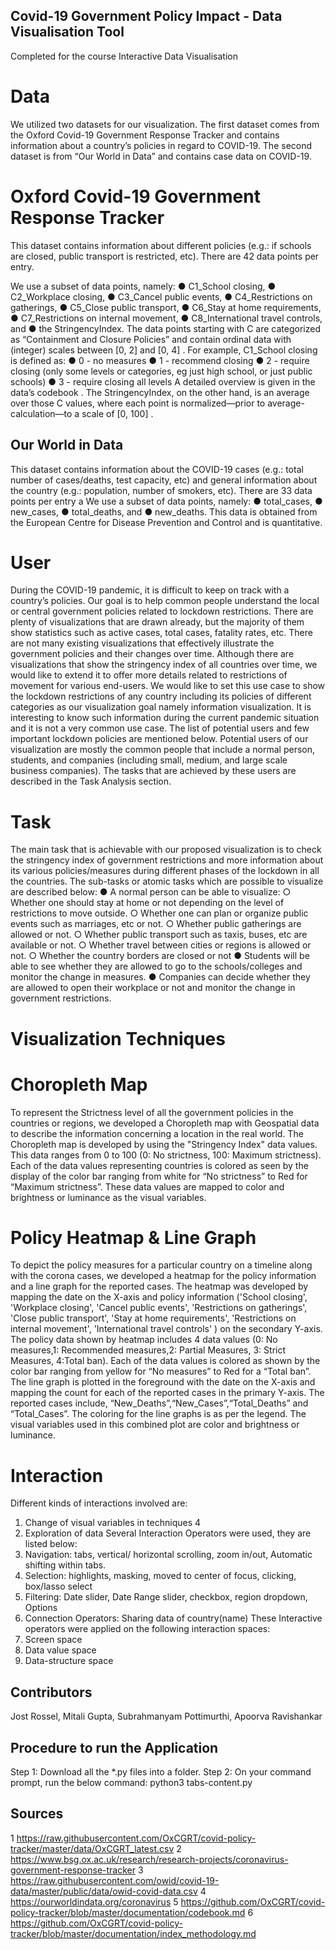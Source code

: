 ## Covid-19 Government Policy Impact - Data Visualisation Tool 
Completed for the course Interactive Data Visualisation 
# Data
We utilized two datasets for our visualization. The first dataset comes from the Oxford
Covid-19 Government Response Tracker and contains information about a country’s
policies in regard to COVID-19. The second dataset is from “Our World in Data” and
contains case data on COVID-19.

# Oxford Covid-19 Government Response Tracker
This dataset contains information about different policies (e.g.: if schools are closed, public
transport is restricted, etc). There are 42 data points per entry.

We use a subset of data points, namely:
● C1_School closing,
● C2_Workplace closing,
● C3_Cancel public events,
● C4_Restrictions on gatherings,
● C5_Close public transport,
● C6_Stay at home requirements,
● C7_Restrictions on internal movement,
● C8_International travel controls, and
● the StringencyIndex.
The data points starting with C are categorized as “Containment and Closure Policies” and
contain ordinal data with (integer) scales between [0, 2] and [0, 4] . For example,
C1_School closing is defined as:
● 0 - no measures
● 1 - recommend closing
● 2 - require closing (only some levels or categories, eg just high school, or just public
schools)
● 3 - require closing all levels
A detailed overview is given in the data’s codebook . The StringencyIndex, on the other
hand, is an average over those C values, where each point is normalized—prior to
average-calculation—to a scale of [0, 100] .

## Our World in Data
This dataset contains information about the COVID-19 cases (e.g.: total number of
cases/deaths, test capacity, etc) and general information about the country (e.g.: population,
number of smokers, etc). There are 33 data points per entry a
We use a subset of data points, namely:
● total_cases,
● new_cases,
● total_deaths, and
● new_deaths.
This data is obtained from the European Centre for Disease Prevention and Control and is
quantitative.

# User
During the COVID-19 pandemic, it is difficult to keep on track with a country’s policies. Our
goal is to help common people understand the local or central government policies related to
lockdown restrictions. There are plenty of visualizations that are drawn already, but the
majority of them show statistics such as active cases, total cases, fatality rates, etc. There
are not many existing visualizations that effectively illustrate the government policies and
their changes over time. Although there are visualizations that show the stringency index of
all countries over time, we would like to extend it to offer more details related to restrictions
of movement for various end-users.
We would like to set this use case to show the lockdown restrictions of any country including
its policies of different categories as our visualization goal namely information visualization. It
is interesting to know such information during the current pandemic situation and it is not a
very common use case. The list of potential users and few important lockdown policies are
mentioned below.
Potential users of our visualization are mostly the common people that include a normal
person, students, and companies (including small, medium, and large scale business
companies). The tasks that are achieved by these users are described in the Task Analysis
section.

# Task
The main task that is achievable with our proposed visualization is to check the stringency
index of government restrictions and more information about its various policies/measures
during different phases of the lockdown in all the countries. The sub-tasks or atomic tasks
which are possible to visualize are described below:
● A normal person can be able to visualize:
  ○ Whether one should stay at home or not depending on the level of restrictions
  to move outside.
  ○ Whether one can plan or organize public events such as marriages, etc or not.
  ○ Whether public gatherings are allowed or not.
  ○ Whether public transport such as taxis, buses, etc are available or not.
  ○ Whether travel between cities or regions is allowed or not.
  ○ Whether the country borders are closed or not
● Students will be able to see whether they are allowed to go to the schools/colleges
and monitor the change in measures.
● Companies can decide whether they are allowed to open their workplace or not and
monitor the change in government restrictions.

# Visualization Techniques
# Choropleth Map
To represent the Strictness level of all the government policies in the countries or regions,
we developed a Choropleth map with Geospatial data to describe the information concerning
a location in the real world. The Choropleth map is developed by using the "Stringency
Index" data values. This data ranges from 0 to 100 (0: No strictness, 100: Maximum
strictness). Each of the data values representing countries is colored as seen by the display
of the color bar ranging from white for “No strictness” to Red for “Maximum strictness”.
These data values are mapped to color and brightness or luminance as the visual variables.
# Policy Heatmap & Line Graph
To depict the policy measures for a particular country on a timeline along with the corona
cases, we developed a heatmap for the policy information and a line graph for the reported
cases. The heatmap was developed by mapping the date on the X-axis and policy
information ('School closing', 'Workplace closing', 'Cancel public events', 'Restrictions on
gatherings', 'Close public transport', 'Stay at home requirements', 'Restrictions on internal
movement', 'International travel controls' ) on the secondary Y-axis. The policy data shown
by heatmap includes 4 data values (0: No measures,1: Recommended measures,2: Partial
Measures, 3: Strict Measures, 4:Total ban). Each of the data values is colored as shown by
the color bar ranging from yellow for “No measures” to Red for a “Total ban”. The line graph
is plotted in the foreground with the date on the X-axis and mapping the count for each of the
reported cases in the primary Y-axis. The reported cases include,
“New_Deaths”,“New_Cases”,“Total_Deaths” and “Total_Cases”. The coloring for the line
graphs is as per the legend. The visual variables used in this combined plot are color and
brightness or luminance.
# Interaction
Different kinds of interactions involved are:
1. Change of visual variables in techniques
4
2. Exploration of data
Several Interaction Operators were used, they are listed below:
1. Navigation: tabs, vertical/ horizontal scrolling, zoom in/out, Automatic shifting within
tabs.
2. Selection: highlights, masking, moved to center of focus, clicking, box/lasso select
3. Filtering: Date slider, Date Range slider, checkbox, region dropdown, Options
4. Connection Operators: Sharing data of country(name)
These Interactive operators were applied on the following interaction spaces:
1. Screen space
2. Data value space
3. Data-structure space

## Contributors 
Jost Rossel, Mitali Gupta, Subrahmanyam Pottimurthi, Apoorva Ravishankar

## Procedure to run the Application
Step 1: Download all the *.py files into a folder.
Step 2: On your command prompt, run the below command:
    python3 tabs-content.py

## Sources 
1 https://raw.githubusercontent.com/OxCGRT/covid-policy-tracker/master/data/OxCGRT_latest.csv
2 https://www.bsg.ox.ac.uk/research/research-projects/coronavirus-government-response-tracker
3 https://raw.githubusercontent.com/owid/covid-19-data/master/public/data/owid-covid-data.csv
4 https://ourworldindata.org/coronavirus
5 https://github.com/OxCGRT/covid-policy-tracker/blob/master/documentation/codebook.md
6 https://github.com/OxCGRT/covid-policy-tracker/blob/master/documentation/index_methodology.md
